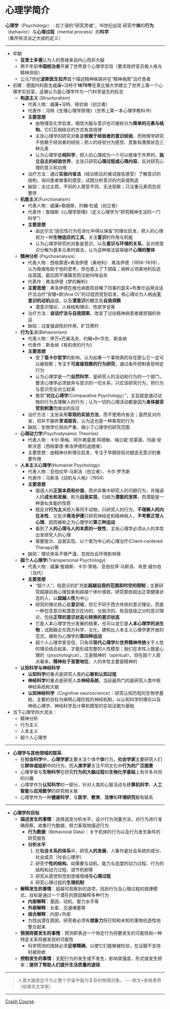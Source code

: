 # 心理学简介
**心理学**（Psychology） : 拉丁语的“研究灵魂”，16世纪出现
研究**个体**的**行为**（behavior）与**心理过程**（mental process）的**科学**（集所有流派之大成的定义）

---
* 早期
   * **亚里士多德**认为人的思维来自内心而非大脑 
   * 两千年前**中国统治者**开展了世界首个心理学实验（要求政府官员做人格与精神测验）
   * 公元7世纪**波斯医生拉齐**首个描述精神疾病并在“精神病房”治疗患者
*  初建：德国内科医生威廉•冯特于**1879年**在莱比锡大学建立了世界上第一个心理学实验室，这被认为是心理学作为一门科学诞生的标志
   * **构造主义** (Structuralism)
       * 代表人物：威廉•冯特、铁钦纳（创立者）
       * 代表作：冯特《生理心理学原理》（世界上第一本心理学教科书）
       * **主要思想**
         * 由物理及化学启发，相信大脑与意识也可被拆分为**简单的元素与结构**，它们互相结合的方式有其规律
         * 主张心理学的研究对象是**依赖于经验者的意识经验**，而物理学研究不依赖于经验者的经验；把人的经验分为感觉、意象和激情状态三种元素
         * 认为心理学是**纯科学**，把人的心理视为一个可以绝缘于外界的，**独立自主的经验世界**，主张只研究**心理过程或心理内容**，反对研究心理的意义和功用
       * 治疗方法：通过**实验内省法**（经训练后的被试报告感受）了解意识的结构，询问患者做事的感受，试图分析意识的内容或构造
       * 缺陷：太过主观，不同的人感受不同，无法观察；只注重元素而忽视整体
   * **机能主义**(Functionalism)
       * 代表人物：威廉•詹姆斯、约翰·杜威（创立者）
       * 代表作：詹姆斯《心理学原理》（定义心理学为“研究精神生活的一门科学”）
       * **主要思想**
         * 由达尔文“适应性行为在进化中得以保留”的理论启发，把人的心理视为一种**生物适应的工具**，关注**意识**的作用与机能
         * 认为心理学研究的对象是意识，以及**意识与环境的关系**，反对把意识分解为基本元素的做法，认为这种做法容易破坏**心理的整体**
   * **精神分析** (Psychoanalysis)
       * 代表人物：西格蒙德•弗洛伊德（奥地利）
       弗洛伊德（1856-1939），认为吸烟有助于他的思考，但也患上了下颌癌；纳粹占领奥地利后逃往英国，最后因不堪痛苦而注射吗啡自杀      
       * 代表作：弗洛伊德《梦的解析》
       * **主要思想**：弗洛伊德在维也纳医院目睹了同事约瑟夫•布鲁尔运用谈话疗法治疗“安娜•欧(Ana O)"的过程而受到启发，核心理论为人格由**无意识的动机**组成，以及**潜意识**的概念及**自我洞察**
         * 潜意识理论、人格结构理论、性欲学说等
       * 治疗方法：**谈话疗法与自我探索**，改变了过往精神病患者被禁锢的命运
       * 缺陷：过度强调性的作用，旷日费时
   * **行为主义**(Behaviorism)
       * 代表人物：伊万•巴甫洛夫、约翰•B•华生、斯金纳
       * 代表作：斯金纳《有机体的行为》
       * **主要思想**
         * 受了**笛卡尔哲学**的影响，认为如果一个事物真的存在那么它一定可以被观察；专注于**可直接观察的行为研究**，通过条件控制表现特定行为
         * 认为心理学是一门**自然科学**，是研究人的活动和行为的一个部门，要求心理学必须放弃与意识的一切关系，只应该研究行为，把行为与意识完全对立起来
         * 推崇“**对比心理学**(Comparative Psychology）”，主旨就是通过动物的行为去理解人的行为；认为一切的心理活动都是因为**身体器官受到刺激**而做出的反应
       * 治疗方法：主张采用**客观的实验方法**，而不使用内省法；虽然反对内省，但并不摒弃**言语报告**，认为这也是一种客观的行为
       * 缺陷：生物学化倾向严重，缩小了心理学的研究范围
   * **心理动力学**(Psychodynamic Theories)
       * 代表人物：卡尔·荣格、阿尔弗雷德·阿德勒、梅兰妮·克莱茵、玛丽·安斯沃思（西格蒙德·弗洛伊德的追随者）
       * 主要思想：由精神分析理论启发，专注于早期经验对塑造无意识的重要作用
   * **人本主义心理学**(Humanist Psychology)
       * 代表人物：亚伯拉罕·马斯洛（创立者）、卡尔·罗杰斯
       * 代表作：马斯洛《动机与人格》（1954）
       * **主要思想**
         * 强调人的**正面本质和价值**，而并非集中研究人的问题行为，并强调人的**成长和发展**，称为**自我实现**，归结为**潜能的发挥**，而潜能是一种类似本能的性质
         * 既反对**行为主义**把人等同于动物，只研究人的行为，**不理解人的内在本性**，又批评**弗洛伊德**只研究神经症和精神病人，**不考察正常人心理**，因而被称之为心理学的**第三种运动**
         * 看到了**人的心理与人的本质的一致性**，主张心理学必须从人的本性出发研究人的心理
         * 需要层次、自我实现、以个案为中心的心理治疗(Client-centered Therapy)等
       * 缺陷：理论体系不够严谨，忽视社会环境影响等
   * **超个人心理学**(Transpersonal Psychology)
       * 代表人物：威廉·詹姆斯、卡尔·荣格、亚伯拉罕·马斯洛、肯恩·威尔伯（当代）
       * **主要思想**
         * “超个人”，指意识的扩充能**超越自我的范围和时空的限制**；主要研究超越自我心理现象和超越个体价值观，研究那些超出正常健康状态的人，以**超越人性**为中心
         * 研究的理论核心是**意识论**，但它不同于西方传统的意识理论，而是一种包含意识和潜意识在内的、分层次的、有高低级之分的意识理论，包括**正常的意识状态**和**转换的意识状态**
         * 它是人本心理学充分发展的结果，也可以说它是**人本心理学的派生物**；试图融合东西方科学、文化，建构比人本主义心理学更开放的范式，被称为心理学的**第四种运动**
         * 超个人心理学家坚信，只有将**现代心理学**和**世界精神传统**关于人性的理论结合起来，才能形成完整的人性模型；我们在本性上既是心理的（psychological），又是精神的（spiritual），但在超个人观点看来，**精神处于首要地位**，人的本性主要是精神的
   * **认知科学与神经科学**
       * **认知科学**的重点是研究人类的**心智和认知过程**
       * **神经科学**的重点是研究人类**神经系统**，当前最热门的是研究人类中枢神经系统和大脑
       * **认知神经科学**（Cognitive neuroscience）：研究认知历程的生物学基础，主要的目标为阐明心理历程的神经机制，以认知科学的理论以及神经心理学、神经科学及计算机模型的实验证据为基础
* 当下心理学四大流派：
   * 精神分析
   * 行为主义
   * 人本主义
   * 超个人心理学
---
* **心理学与其他领域的联系**
   * 在**社会科学**中，**心理学家**主要关注个体**个体**行为，**社会学家**主要研究人们在**群体或组织**中的行为，而**人类学家**关注不同文化中**行为的广泛图景**
   * 心理学家与**生物科学**在研究**行为的大脑过程**和**生物化学基础**上有许多共同的兴趣
   * 心理学作为**认知科学**的一部分，针对人类的心智活动与**计算机科学**、**人工智能**与**应用数学**的研究相关联
   * 心理学作为一种**健康科学**，与**医学**、**教育**、**法律**和**环境研究**都有联系
---
* **心理学的目标**
  * **描述发生的事情**：选择适宜分析水平，设计行为测量方法，对行为进行准确观察，收集行为数据，努力客观地描述行为
    * **行为数据**（Behavioral Data）：关于机体的行为以及行为发生条件的研究报告
    * **分析水平**
      1. 在**社会关系的体系**中，研究**人的发展**，人看作是社会系统的成分、社会成员（社会心理学）
      2. 研究**个性的结构**，如需要与动机、能力与态度的动力过程、行为的结构和动力过程、调节机制等
      3. 研究从感觉知觉到思维情绪等**心理过程**
      4. 研究心理过程的**生理机制**
  * **解释发生的事情**：超越可观察到的选项，找到行为及心理过程的规律模式，目标是通过一个潜在的原因解释多种行为
    * **内部解释**：基因、动机、智力水平等
    * **外部解释**：长辈、交通堵塞等
    * **综合解释**：内部+外部
    * 为找出潜在原因，研究者必须有**想象力**将已知和未知的事物创造性地整合起来
  * **预测将要发生的事情**：预测即表述一个特定行为将要发生的可能性和一种特定关系将被发现的可能性
    * 科学预测的措辞必须**足够精确**，以使它们能够被检验，在证据不支持时被拒绝
  * **控制发生的事情**：支配行为的发生或不发生，影响其强度、形式或发生频率；**提供了帮助人们提升生活质量的途径**
---
>人类大脑是迄今为止整个宇宙中最为复杂的物理对象。----欧文•金格里奇（哈佛天文学家）    
---
[Crash Course](https://www.bilibili.com/video/BV1Zs411c7W6?p=2)
